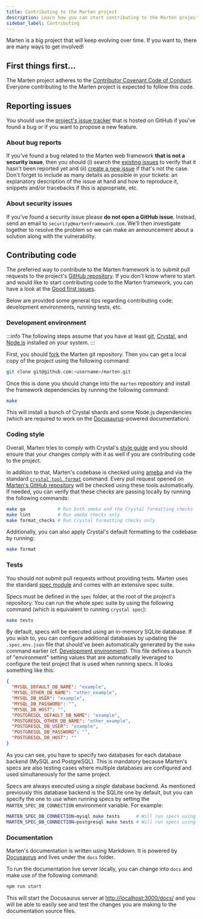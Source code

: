 ```yaml
---
title: Contributing to the Marten project
description: Learn how you can start contributing to the Marten project.
sidebar_label: Contributing
---
```


Marten is a big project that will keep evolving over time. If you want to, there are many ways to get involved!

## First things first...

The Marten project adheres to the [Contributor Covenant Code of Conduct](https://github.com/martenframework/marten/blob/main/CODE_OF_CONDUCT.md). Everyone contributing to the Marten project is expected to follow this code.

## Reporting issues

You should use the [project's issue tracker](https://github.com/martenframework/marten/issues) that is hosted on GitHub if you've found a bug or if you want to propose a new feature.

### About bug reports

If you've found a bug related to the Marten web framework **that is not a security issue**, then you should (i) search the [existing issues](https://github.com/martenframework/marten/issues) to verify that it hasn't been reported yet and (ii) [create a new issue](https://github.com/martenframework/marten/issues/new) if that's not the case. Don't forget to include as many details as possible in your tickets: an explanatory description of the issue at hand and how to reproduce it, snippets and/or tracebacks if this is appropriate, etc.

### About security issues

If you've found a security issue please **do not open a GitHub issue**. Instead, send an email to `security@martenframework.com`. We'll then investigate together to resolve the problem so we can make an announcement about a solution along with the vulnerability.

## Contributing code

The preferred way to contribute to the Marten framework is to submit pull requests to the project's [GitHub repository](https://github.com/martenframework/marten). If you don't know where to start and would like to start contributing code to the Marten framework, you can have a look at the [Good first issues](https://github.com/martenframework/marten/issues?q=is%3Aissue+is%3Aopen+label%3A%22Good+first+issue%22).

Below are provided some general tips regarding contributing code: development environments, running tests, etc.

### Development environment

:::info
The following steps assume that you have at least [git](https://git-scm.com/), [Crystal](https://crystal-lang.org/), and [Node.js](https://nodejs.org) installed on your system.
:::

First, you should [fork](https://github.com/martenframework/marten/fork) the Marten git repository. Then you can get a local copy of the project using the following command:

```bash
git clone git@github.com:<username>/marten.git
```

Once this is done you should change into the `marten` repository and install the framework dependencies by running the following command:

```bash
make
```

This will install a bunch of Crystal shards and some Node.js dependencies (which are required to work on the [Docusaurus](https://docusaurus.io/)-powered documentation).

### Coding style

Overall, Marten tries to comply with Crystal's [style guide](https://crystal-lang.org/reference/conventions/coding_style.html) and you should ensure that your changes comply with it as well if you are contributing code to the project.

In addition to that, Marten's codebase is checked using [ameba](https://github.com/crystal-ameba/ameba) and via the standard [`crystal tool format`](https://crystal-lang.org/reference/man/crystal/index.html#crystal-tool-format) command. Every pull request opened on [Marten's GitHub repository](https://github.com/martenframework/marten) will be checked using these tools automatically. If needed, you can verify that these checks are passing locally by running the following commands:

```bash
make qa            # Run both ameba and the Crystal formatting checks
make lint          # Run ameba checks only
make format_checks # Run Crystal formatting checks only
```

Additionally, you can also apply Crystal's default formatting to the codebase by running:

```bash
make format
```

### Tests

You should not submit pull requests without providing tests. Marten uses the standard [spec module](https://crystal-lang.org/reference/guides/testing.html) and comes with an extensive spec suite.

Specs must be defined in the `spec` folder, at the root of the project's repository. You can run the whole spec suite by using the following command (which is equivalent to running `crystal spec`):

```bash
make tests
```

By default, specs will be executed using an in-memory SQLite database. If you wish to, you can configure additional databases by updating the `.spec.env.json` file that should've been automatically generated by the `make` command earlier (cf. [Development environment](#development-environment)). This file defines a bunch of "environment" setting values that are automatically leveraged to configure the test project that is used when running specs. It looks something like this:

```json title=.spec.env.json
{
  "MYSQL_DEFAULT_DB_NAME": "example",
  "MYSQL_OTHER_DB_NAME": "other_example",
  "MYSQL_DB_USER": "example",
  "MYSQL_DB_PASSWORD": "",
  "MYSQL_DB_HOST": "",
  "POSTGRESQL_DEFAULT_DB_NAME": "example",
  "POSTGRESQL_OTHER_DB_NAME": "other_example",
  "POSTGRESQL_DB_USER": "example",
  "POSTGRESQL_DB_PASSWORD": "",
  "POSTGRESQL_DB_HOST": ""
}
```

As you can see, you have to specify two databases for each database backend (MySQL and PostgreSQL). This is mandatory because Marten's specs are also testing cases where multiple databases are configured and used simultaneously for the same project.

Specs are always executed using a _single_ database backend. As mentioned previously this database backend is the SQLite one by default, but you can specify the one to use when running specs by setting the `MARTEN_SPEC_DB_CONNECTION` environment variable. For example:

```bash
MARTEN_SPEC_DB_CONNECTION=mysql make tests      # Will run specs using the MySQL DB backend
MARTEN_SPEC_DB_CONNECTION=postgresql make tests # Will run specs using the PostgreSQL DB backend
```

### Documentation

Marten's documentation is written using Markdown. It is powered by [Docusaurus](https://docusaurus.io/) and lives under the `docs` folder.

To run the documentation live server locally, you can change into `docs` and make use of the following command:

```bash
npm run start
```

This will start the Docusaurus server at [http://localhost:3000/docs/](http://localhost:3000/docs/) and you will be able to easily see and test the changes you are making to the documentation source files.
